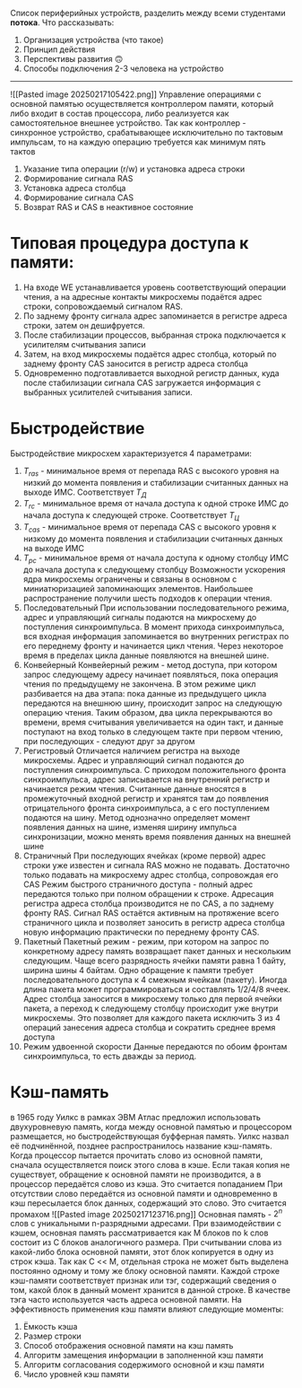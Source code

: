 Список периферийных устройств, разделить между всеми студентами **потока**.
Что рассказывать:
1. Организация устройства (что такое)
2. Принцип действия
3. Перспективы развития 🙃
4. Способы подключения
2-3 человека на устройство
___
![[Pasted image 20250217105422.png]]
Управление операциями с основной памятью осуществляется контроллером памяти, который либо входит в состав процессора, либо реализуется как самостоятельное внешнее устройство. Так как контроллер - синхронное устройство, срабатывающее исключительно по тактовым импульсам, то на каждую операцию требуется как минимум пять тактов
1. Указание типа операции (r/w) и установка адреса строки
2. Формирование сигнала RAS
3. Установка адреса столбца
4. Формирование сигнала CAS
5. Возврат RAS и CAS в неактивное состояние
# Типовая процедура доступа к памяти:
1. На входе WE устанавливается уровень соответствующий операции чтения, а на адресные контакты микросхемы подаётся адрес строки, сопровождаемый сигналом RAS. 
2. По заднему фронту сигнала адрес запоминается в регистре адреса строки, затем он дешифруется. 
3. После стабилизации процессов, выбранная строка подключается к усилителям считывания записи
4. Затем, на вход микросхемы подаётся адрес столбца, который по заднему фронту CAS заносится в регистр адреса столбца
5. Одновременно подготавливается выходной регистр данных, куда после стабилизации сигнала CAS загружается информация с выбранных усилителей считывания записи.
# Быстродействие
Быстродействие микросхем характеризуется 4 параметрами:
1. $T_{ras}$ - минимальное время от перепада RAS с высокого уровня на низкий до момента появления и стабилизации считанных данных на выходе ИМС. Соответствует $T_{Д}$
2. $T_{rc}$ - минимальное время от начала доступа к одной строке ИМС до начала доступа к следующей строке. Соответствует $Т_{Ц}$
3. $T_{cas}$ - минимальное время от перепада CAS с высокого уровня к низкому до момента появления и стабилизации считанных данных на выходе ИМС
4. $T_{pc}$ - минимальное время от начала доступа к одному столбцу ИМС до начала доступа к следующему столбцу
Возможности ускорения ядра микросхемы ограничены и связаны в основном с миниатюризацией запоминающих элементов. Наибольшее распространение получили шесть подходов к операции чтения.
1. Последовательный
При использовании последовательного режима, адрес и управляющий сигналы подаются на микросхему до поступления синхроимпульса. В момент прихода синхроимпульса, вся входная информация запоминается во внутренних регистрах по его переднему фронту и начинается цикл чтения. Через некоторое время в пределах цикла данные появляются на внешней шине.
2. Конвейерный
Конвейерный режим - метод доступа, при котором запрос следующему адресу начинает появляться, пока операция чтения по предыдущему не закончена. В этом режиме цикл разбивается на два этапа: пока данные из предыдущего цикла передаются на внешнюю шину, происходит запрос на следующую операцию чтения. Таким образом, два цикла перекрываются во времени, время считывания увеличивается на один такт, и данные поступают на вход только в следующем такте при первом чтению, при последующих - следуют друг за другом
3. Регистровый
Отличается наличием регистра на выходе микросхемы. Адрес и управляющий сигнал подаются до поступления синхроимпульса. С приходом положительного фронта синхроимпульса, адрес записывается на внутренний регистр и начинается режим чтения. Считанные данные вносятся в промежуточный входной регистр и хранятся там до появления отрицательного фронта синхроимпульса, а с его поступлением подаются на шину. Метод однозначно определяет момент появления данных на шине, изменяя ширину импульса синхронизации, можно менять время появления данных на внешней шине 
4. Страничный
При последующих ячейках (кроме первой) адрес строки уже известен и сигнала RAS можно не подавать. Достаточно только подавать на микросхему адрес столбца, сопровождая его CAS
Режим быстрого страничного доступа - полный адрес передаются только при полном обращении к строке. Адресация регистра адреса столбца производится не по CAS, а по заднему фронту RAS. Сигнал RAS остаётся активным на протяжение всего страничного цикла и позволяет заносить в регистр адреса столбца новую информацию практически по переднему фронту CAS.
5. Пакетный
Пакетный режим - режим, при котором на запрос по конкретному адресу память возвращает пакет данных и нескольким следующим. Чаще всего разрядность ячейки памяти равна 1 байту, ширина шины 4 байтам. Одно обращение к памяти требует последовательного доступа к 4 смежным ячейкам (пакету). Иногда длина пакета может программироваться и составлять 1/2/4/8 ячеек. Адрес столбца заносится в микросхему только для первой ячейки пакета, а переход к следующему столбцу происходит уже внутри микросхемы. Это позволяет для каждого пакета исключить 3 из 4 операций занесения адреса столбца и сократить среднее время доступа
6. Режим удвоенной скорости
Данные передаются по обоим фронтам синхроимпульса, то есть дважды за период.

# Кэш-память
в 1965 году Уилкс в рамках ЭВМ Атлас предложил использовать двухуровневую память, когда между основной памятью и процессором размещается, но быстродействующая буфферная память. Уилкс назвал её подчинённой, позднее распространилось название кэш-память. Когда процессор пытается прочитать слово из основной памяти, сначала осуществляется поиск этого слова в кэше. Если такая копия не существует, обращение к основной памяти не производится, а в процессор передаётся слово из кэша. Это считается попаданием
При отсутствии слово передаётся из основной памяти и одновременно в кэш пересылается блок данных, содержащий это слово. Это считается промахом
![[Pasted image 20250217123716.png]]
Основная память - $2^{n}$ слов с уникальными n-разрядными адресами. При взаимодействии с кэшем, основная память рассматривается как M блоков по k слов состоит из C блоков аналогичного размера. При считывании слова из какой-либо блока основной памяти, этот блок копируется в одну из строк кэша. Так как C << M, отдельная строка не может быть выделена постоянно одному и тому же блоку основной памяти. Каждой строке кэш-памяти соответствует признак или тэг, содержащий сведения о том, какой блок в данный момент хранится в данной строке. В качестве тэга часто используется часть адреса основной памяти. На эффективность применения кэш памяти влияют следующие моменты:
1. Ёмкость кэша
2. Размер строки
3. Способ отображения основной памяти на кэш память
4. Алгоритм замещения информации в заполненной кэш памяти
5. Алгоритм согласования содержимого основной и кэш памяти
6. Число уровней кэш памяти
